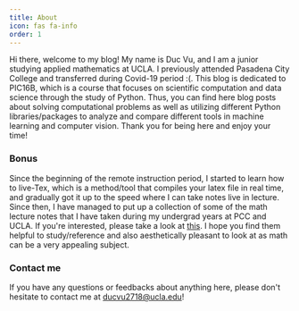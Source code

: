 ```yaml
---
title: About
icon: fas fa-info
order: 1
---
```


Hi there, welcome to my blog! My name is Duc Vu, and I am a junior studying applied mathematics at UCLA. I previously attended Pasadena City College and transferred during Covid-19 period :(. This blog is dedicated to PIC16B, which is a course that focuses on scientific computation and data science through the study of Python. Thus, you can find here blog posts about solving computational problems as well as utilizing different Python libraries/packages to analyze and compare different tools in machine learning and computer vision. Thank you for being here and enjoy your time!

### Bonus

Since the beginning of the remote instruction period, I started to learn how to live-Tex,
which is a method/tool that compiles your latex file in real time, and gradually got it up
to the speed where I can take notes live in lecture. Since then, I have managed to put
up a collection of some of the math lecture notes that I have taken during my undergrad years
at PCC and UCLA. If you're interested, please take a look at
[this](http://tducvu.github.io/notes/). I hope you find them
helpful to study/reference and also aesthetically pleasant to look at as math can be
a very appealing subject.

### Contact me

If you have any questions or feedbacks about anything here, please don't hesitate to contact
me at [ducvu2718@ucla.edu](mailto:ducvu2718@ucla.edu)!
